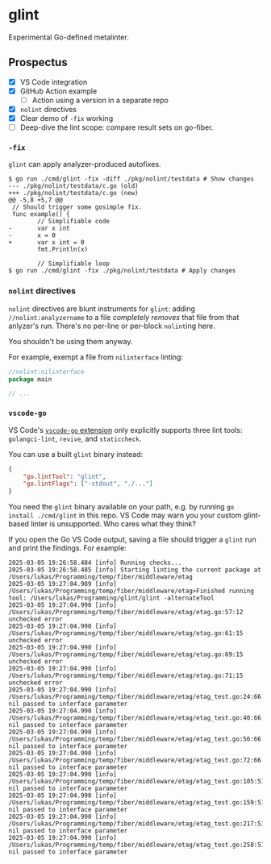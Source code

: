 # glint

Experimental Go-defined metalinter.

## Prospectus

- [x] VS Code integration
- [x] GitHub Action example
    - [ ] Action using a version in a separate repo
- [x] `nolint` directives
- [x] Clear demo of `-fix` working
- [ ] Deep-dive the lint scope: compare result sets on go-fiber.

### `-fix`

`glint` can apply analyzer-produced autofixes.

```console
$ go run ./cmd/glint -fix -diff ./pkg/nolint/testdata # Show changes
--- ./pkg/nolint/testdata/c.go (old)
+++ ./pkg/nolint/testdata/c.go (new)
@@ -5,8 +5,7 @@
 // Should trigger some gosimple fix.
 func example() {
        // Simplifiable code
-       var x int
-       x = 0
+       var x int = 0
        fmt.Println(x)
 
        // Simplifiable loop
$ go run ./cmd/glint -fix ./pkg/nolint/testdata # Apply changes
```

### `nolint` directives

`nolint` directives are blunt instruments for `glint`: adding `//nolint:analyzername` to a file *completely removes* that file from that anlyzer's run. There's no per-line or per-block `nolint`ing here.

You shouldn't be using them anyway.

For example, exempt a file from `nilinterface` linting:

```go
//nolint:nilinterface
package main

// ...
```

### `vscode-go`

VS Code's [`vscode-go` extension](https://github.com/golang/vscode-go) only explicitly supports three lint tools: `golangci-lint`, `revive`, and `staticcheck`. 

You can use a built `glint` binary instead:

```json
{
    "go.lintTool": "glint",
    "go.lintFlags": ["-stdout", "./..."]
}
```

You need the `glint` binary available on your path, e.g. by running `go install ./cmd/glint` in this repo. VS Code may warn you your custom glint-based linter is unsupported. Who cares what they think?

If you open the Go VS Code output, saving a file should trigger a `glint` run and print the findings. For example:

```log
2025-03-05 19:26:58.484 [info] Running checks...
2025-03-05 19:26:58.485 [info] Starting linting the current package at /Users/lukas/Programming/temp/fiber/middleware/etag
2025-03-05 19:27:04.989 [info] /Users/lukas/Programming/temp/fiber/middleware/etag>Finished running tool: /Users/lukas/Programming/glint/glint -alternateTool
2025-03-05 19:27:04.990 [info] /Users/lukas/Programming/temp/fiber/middleware/etag/etag.go:57:12 unchecked error
2025-03-05 19:27:04.990 [info] /Users/lukas/Programming/temp/fiber/middleware/etag/etag.go:61:15 unchecked error
2025-03-05 19:27:04.990 [info] /Users/lukas/Programming/temp/fiber/middleware/etag/etag.go:69:15 unchecked error
2025-03-05 19:27:04.990 [info] /Users/lukas/Programming/temp/fiber/middleware/etag/etag.go:71:15 unchecked error
2025-03-05 19:27:04.990 [info] /Users/lukas/Programming/temp/fiber/middleware/etag/etag_test.go:24:66 nil passed to interface parameter
2025-03-05 19:27:04.990 [info] /Users/lukas/Programming/temp/fiber/middleware/etag/etag_test.go:40:66 nil passed to interface parameter
2025-03-05 19:27:04.990 [info] /Users/lukas/Programming/temp/fiber/middleware/etag/etag_test.go:56:66 nil passed to interface parameter
2025-03-05 19:27:04.990 [info] /Users/lukas/Programming/temp/fiber/middleware/etag/etag_test.go:72:66 nil passed to interface parameter
2025-03-05 19:27:04.990 [info] /Users/lukas/Programming/temp/fiber/middleware/etag/etag_test.go:105:51 nil passed to interface parameter
2025-03-05 19:27:04.990 [info] /Users/lukas/Programming/temp/fiber/middleware/etag/etag_test.go:159:51 nil passed to interface parameter
2025-03-05 19:27:04.990 [info] /Users/lukas/Programming/temp/fiber/middleware/etag/etag_test.go:217:51 nil passed to interface parameter
2025-03-05 19:27:04.990 [info] /Users/lukas/Programming/temp/fiber/middleware/etag/etag_test.go:258:51 nil passed to interface parameter
```
